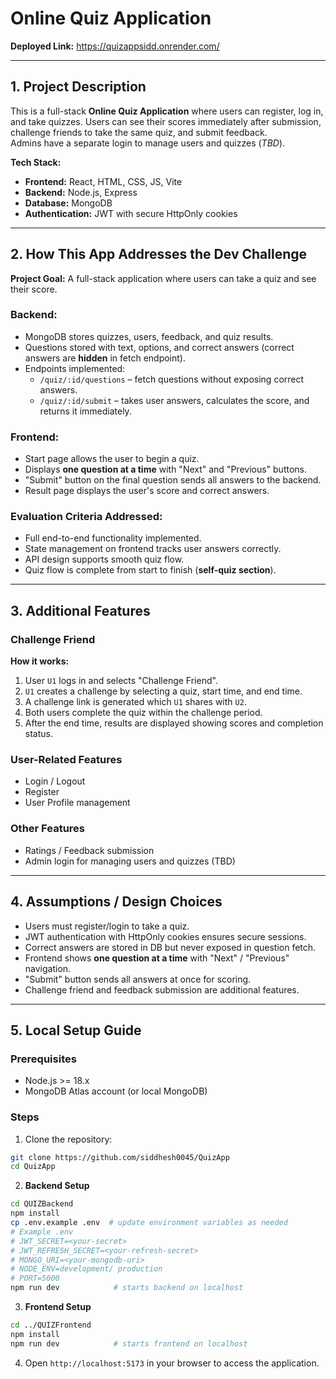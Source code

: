 
# Online Quiz Application

**Deployed Link:** https://quizappsidd.onrender.com/

---

## 1. Project Description

This is a full-stack **Online Quiz Application** where users can register, log in, and take quizzes. Users can see their scores immediately after submission, challenge friends to take the same quiz, and submit feedback.  
Admins have a separate login to manage users and quizzes (*TBD*).

**Tech Stack:**  
- **Frontend:** React, HTML, CSS, JS, Vite  
- **Backend:** Node.js, Express  
- **Database:** MongoDB  
- **Authentication:** JWT with secure HttpOnly cookies  

---

## 2. How This App Addresses the Dev Challenge

**Project Goal:** A full-stack application where users can take a quiz and see their score.

### Backend:  
- MongoDB stores quizzes, users, feedback, and quiz results.  
- Questions stored with text, options, and correct answers (correct answers are **hidden** in fetch endpoint).  
- Endpoints implemented:  
  - `/quiz/:id/questions` – fetch questions without exposing correct answers.  
  - `/quiz/:id/submit` – takes user answers, calculates the score, and returns it immediately.  

### Frontend:  
- Start page allows the user to begin a quiz.  
- Displays **one question at a time** with "Next" and "Previous" buttons.  
- "Submit" button on the final question sends all answers to the backend.  
- Result page displays the user's score and correct answers.  

### Evaluation Criteria Addressed:  
- Full end-to-end functionality implemented.  
- State management on frontend tracks user answers correctly.  
- API design supports smooth quiz flow.  
- Quiz flow is complete from start to finish (**self-quiz section**).  

---

## 3. Additional Features

### Challenge Friend  
**How it works:**  
1. User `U1` logs in and selects "Challenge Friend".  
2. `U1` creates a challenge by selecting a quiz, start time, and end time.  
3. A challenge link is generated which `U1` shares with `U2`.  
4. Both users complete the quiz within the challenge period.  
5. After the end time, results are displayed showing scores and completion status.  

### User-Related Features  
- Login / Logout  
- Register  
- User Profile management  

### Other Features  
- Ratings / Feedback submission  
- Admin login for managing users and quizzes (TBD)  

---

## 4. Assumptions / Design Choices
- Users must register/login to take a quiz.  
- JWT authentication with HttpOnly cookies ensures secure sessions.  
- Correct answers are stored in DB but never exposed in question fetch.  
- Frontend shows **one question at a time** with "Next" / "Previous" navigation.  
- "Submit" button sends all answers at once for scoring.  
- Challenge friend and feedback submission are additional features.  

---

## 5. Local Setup Guide

### Prerequisites  
- Node.js >= 18.x  
- MongoDB Atlas account (or local MongoDB)  

### Steps  

1. Clone the repository:  
```bash
git clone https://github.com/siddhesh0045/QuizApp
cd QuizApp
````

2. **Backend Setup**

```bash
cd QUIZBackend
npm install
cp .env.example .env  # update environment variables as needed
# Example .env
# JWT_SECRET=<your-secret>
# JWT_REFRESH_SECRET=<your-refresh-secret>
# MONGO_URI=<your-mongodb-uri>
# NODE_ENV=development/ production
# PORT=5000
npm run dev            # starts backend on localhost
```

3. **Frontend Setup**

```bash
cd ../QUIZFrontend
npm install
npm run dev            # starts frontend on localhost
```

4. Open `http://localhost:5173` in your browser to access the application.


